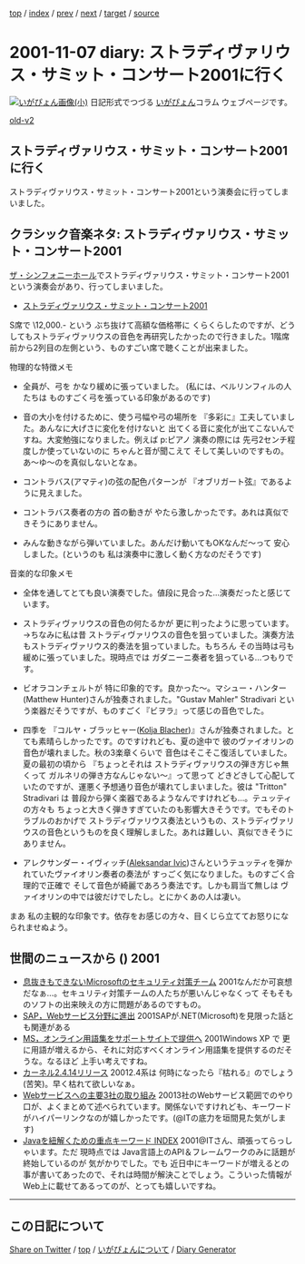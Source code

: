 [top](https://igapyon.github.io/diary/) 
 / [index](https://igapyon.github.io/diary/2001/index.html) 
 / [prev](https://igapyon.github.io/diary/2001/ig011106.html) 
 / [next](https://igapyon.github.io/diary/2001/ig011108.html) 
 / [target](https://igapyon.github.io/diary/2001/ig011107.html) 
 / [source](https://github.com/igapyon/diary/blob/gh-pages/2001/ig011107.html.src.md) 

2001-11-07 diary: ストラディヴァリウス・サミット・コンサート2001に行く
=====================================================================================================
[![いがぴょん画像(小)](https://igapyon.github.io/diary/images/iga200306s.jpg "いがぴょん")](https://igapyon.github.io/diary/memo/memoigapyon.html) 日記形式でつづる [いがぴょん](https://igapyon.github.io/diary/memo/memoigapyon.html)コラム ウェブページです。

[old-v2](ig011107-orig.html)

## ストラディヴァリウス・サミット・コンサート2001に行く

ストラディヴァリウス・サミット・コンサート2001という演奏会に行ってしまいました。


## クラシック音楽ネタ: ストラディヴァリウス・サミット・コンサート2001

[ザ・シンフォニーホール](http://www.asahi.co.jp/symphony/symphony.html)でストラディヴァリウス・サミット・コンサート2001という演奏会があり、行ってしまいました。

* [ストラディヴァリウス・サミット・コンサート2001](http://www.pasona.co.jp/public/topics/stradivarius.html)

S席で \12,000.- という ぶち抜けて高額な価格帯に くらくらしたのですが、どうしてもストラディヴァリウスの音色を再研究したかったので行きました。1階席 前から2列目の左側という、ものすごい席で聴くことが出来ました。

物理的な特徴メモ

* 全員が、弓を かなり緩めに張っていました。
  (私には、ベルリンフィルの人たちは ものすごく弓を張っている印象があるのです)
  
* 音の大小を付けるために、使う弓幅や弓の場所を 『多彩に』工夫していました。あんなに大げさに変化を付けないと
  出てくる音に変化が出てこないんですね。大変勉強になりました。例えば p:ピアノ
  演奏の際には 先弓2センチ程度しか使っていないのに ちゃんと音が聞こえて そして美しいのですもの。あ～ゆ～のを真似しないとなぁ。
  
* コントラバス(アマティ)の弦の配色パターンが 『オブリガート弦』であるように見えました。
  
* コントラバス奏者の方の 首の動きが やたら激しかったです。あれは真似できそうにありません。
  
* みんな動きながら弾いていました。あんだけ動いてもOKなんだ～って 安心しました。(というのも
  私は演奏中に激しく動く方なのだそうです)

音楽的な印象メモ

* 全体を通してとても良い演奏でした。値段に見合った…演奏だったと感じています。
  
* ストラディヴァリウスの音色の何たるかが 更に判ったように思っています。
  →ちなみに私は昔 ストラディヴァリウスの音色を狙っていました。演奏方法もストラディヴァリウス的奏法を狙っていました。もちろん
  その当時は弓も緩めに張っていました。現時点では ガダニーニ奏者を狙っている…つもりです。
  
* ビオラコンチェルトが 特に印象的です。良かった～。マシュー・ハンター(Matthew
  Hunter)さんが独奏されました。"Gustav Mahler" Stradivari という楽器だそうですが、ものすごく『ビヲラ』って感じの音色でした。
  
* 四季を 『コルヤ・ブラッヒャー([Kolja Blacher](http://www.impresariat-simmenauer.de/htdocs/blacher.html))』さんが独奏されました。とても素晴らしかったです。のですけれども、夏の途中で
  彼のヴァイオリンの音色が壊れました。秋の3楽章くらいで 音色はそこそこ復活していました。夏の最初の頃から
  『ちょっとそれは ストラディヴァリウスの弾き方じゃ無くって ガルネリの弾き方なんじゃない～』って思って
  どきどきして心配していたのですが、運悪く予想通り音色が壊れてしまいました。彼は
  "Tritton" Stradivari は 普段から弾く楽器であるようなんですけれども…。テュッティの方々も
  ちょっと大きく弾きすぎていたのも影響大きそうです。でもそのトラブルのおかげで
  ストラディヴァリウス奏法というもの、ストラディヴァリウスの音色というものを良く理解しました。あれは難しい、真似できそうにありません。
  
* アレクサンダー・イヴィッチ([Aleksandar Ivic](http://www.scharounensemble.de/Anlagen/members/SaschaE.htm))さんというテュッティを弾かれていたヴァイオリン奏者の奏法が すっごく気になりました。ものすごく合理的で正確で
  そして音色が綺麗であろう奏法です。しかも肩当て無しは ヴァイオリンの中では彼だけでしたし。とにかくあの人は凄い。

まあ 私の主観的な印象です。依存をお感じの方々、目くじら立ててお怒りになられませぬよう。

## 世間のニュースから () 2001

* [息抜きもできないMicrosoftのセキュリティ対策チーム](http://www.zdnet.co.jp/news/0111/07/b_1106_15.html)  2001なんだか可哀想だなぁ…。セキュリティ対策チームの人たちが悪いんじゃなくって そもそものソフトの出来映えの方に問題があるのですもの。
* [SAP，Webサービス分野に進出](http://www.zdnet.co.jp/news/0111/07/b_1106_07.html)  2001SAPが.NET(Microsoft)を見限った話とも関連がある
* [MS，オンライン用語集をサポートサイトで提供へ](http://www.zdnet.co.jp/news/bursts/0111/07/ms.html)  2001Windows XP で 更に用語が増えるから、それに対応すべくオンライン用語集を提供するのだそうな。なるほど 上手い考えですね。
* [カーネル2.4.14リリース](http://linux.ascii24.com/linux/news/today/2001/11/06/631049-000.html)  20012.4系は 何時になったら『枯れる』のでしょう (苦笑)。早く枯れて欲しいなぁ。
* [Webサービスへの主要3社の取り組み](http://www.atmarkit.co.jp/fdotnet/insiderseye/20011106wsover01/wsover01_01.html)  20013社のWebサービス範囲でのやり口が、よくまとめて述べられています。関係ないですけれども、キーワードがハイパーリンクなのが嬉しかったです。(@ITの底力を垣間見た気がします)
* [Javaを紐解くための重点キーワード INDEX](http://www.atmarkit.co.jp/fjava/keyword/index/index.html)  2001@ITさん、頑張ってらっしゃいます。ただ 現時点では Java言語上のAPI＆フレームワークのみに話題が終始しているのが 気がかりでした。でも 近日中にキーワードが増えるとの事が書いてあったので、それは時間が解決ことでしょう。こういった情報がWeb上に載せてあるってのが、とっても嬉しいですね。

----------------------------------------------------------------------------------------------------

## この日記について

[Share on Twitter](https://twitter.com/intent/tweet?hashtags=igapyon%2Cdiary%2C%E3%81%84%E3%81%8C%E3%81%B4%E3%82%87%E3%82%93&text=%E3%82%B9%E3%83%88%E3%83%A9%E3%83%87%E3%82%A3%E3%83%B4%E3%82%A1%E3%83%AA%E3%82%A6%E3%82%B9%E3%83%BB%E3%82%B5%E3%83%9F%E3%83%83%E3%83%88%E3%83%BB%E3%82%B3%E3%83%B3%E3%82%B5%E3%83%BC%E3%83%882001%E3%81%AB%E8%A1%8C%E3%81%8F&url=https%3A%2F%2Figapyon.github.io%2Fdiary%2F2001%2Fig011107.html) / [top](../index.html) / [いがぴょんについて](https://igapyon.github.io/diary/memo/memoigapyon.html) / [Diary Generator](https://github.com/igapyon/igapyonv3)
